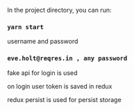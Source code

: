 
In the project directory, you can run:

### `yarn start`

username and password

### `eve.holt@reqres.in , any password`

fake api for login is used

on login user token is saved in redux

redux persist is used for persist storage